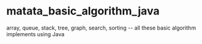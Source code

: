 # matata_basic_algorithm_java
array, queue, stack, tree, graph, search, sorting -- all these basic algorithm implements using Java

